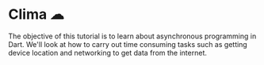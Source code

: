 # Clima ☁


The objective of this tutorial is to learn about asynchronous programming in Dart. We'll look at how to carry out time consuming tasks such as getting device location and networking to get data from the internet. 


